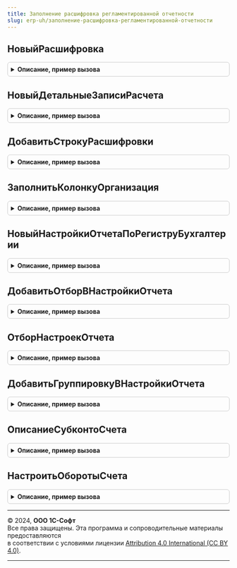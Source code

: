 ```yaml
---
title: Заполнение расшифровка регламентированной отчетности
slug: erp-uh/заполнение-расшифровка-регламентированной-отчетности
---
```



## НовыйРасшифровка
<details style="margin: 1em 0; padding: 0.5em; border: 1px solid #ccc; border-radius: 6px;">

<summary style="font-weight: bold; cursor: pointer;">Описание, пример вызова</summary>

```bsl

// Инициализирует коллекцию, содержащую описание порядка расчета показателей отчетности - "расшифровку".
// Вывод расшифровки предполагается с помощью общей формы РасшифровкаПоказателейРегламентированныхОтчетов.
//
// Возвращаемое значение:
//  ТаблицаЗначений - см. содержимое функции.
//
Функция НовыйРасшифровка() Экспорт
```

Пример вызова
```bsl
Результат = ЗаполнениеРасшифровкаРегламентированнойОтчетности.НовыйРасшифровка() 
```
</details>

## НовыйДетальныеЗаписиРасчета
<details style="margin: 1em 0; padding: 0.5em; border: 1px solid #ccc; border-radius: 6px;">

<summary style="font-weight: bold; cursor: pointer;">Описание, пример вызова</summary>

```bsl

// Инициализирует коллекцию, содержащую детальные записи расчета показателя.
// Вывод расшифровки предполагается с помощью общей формы РасшифровкаПоказателейРегламентированныхОтчетов
//
// Возвращаемое значение:
//  ТаблицаЗначений - см. содержимое функции
//
Функция НовыйДетальныеЗаписиРасчета() Экспорт
```

Пример вызова
```bsl
Результат = ЗаполнениеРасшифровкаРегламентированнойОтчетности.НовыйДетальныеЗаписиРасчета() 
```
</details>

## ДобавитьСтрокуРасшифровки
<details style="margin: 1em 0; padding: 0.5em; border: 1px solid #ccc; border-radius: 6px;">

<summary style="font-weight: bold; cursor: pointer;">Описание, пример вызова</summary>

```bsl

// Добавляет описание строки расшифровки в таблицу расшифровок.
// В случае, если таблица расшифровок не инициализирована, выполняется ее инициализация.
//
Процедура ДобавитьСтрокуРасшифровки(ТаблицаРасшифровок, ИмяПоказателя, НаименованиеПоказателя, ЗнакОперации, НаименованиеСлагаемого, Сумма, ИмяРаздела, ДополнительныеПараметры = Неопределено) Экспорт
```

Пример вызова
```bsl
ЗаполнениеРасшифровкаРегламентированнойОтчетности.ДобавитьСтрокуРасшифровки(ТаблицаРасшифровок, ИмяПоказателя, НаименованиеПоказателя, ЗнакОперации, НаименованиеСлагаемого, Сумма, ИмяРаздела, ДополнительныеПараметры);
```
</details>

## ЗаполнитьКолонкуОрганизация
<details style="margin: 1em 0; padding: 0.5em; border: 1px solid #ccc; border-radius: 6px;">

<summary style="font-weight: bold; cursor: pointer;">Описание, пример вызова</summary>

```bsl

// Обеспечивает наличие заполненной колонки Организация.
// В некоторых случаях предполагается, что в расшифровках нет колонки Организация,
// а в других - что она есть и заполнена.
// При инициализации расшифровки в ходе вызова ДобавитьСтрокуРасшифровки колонка Организация отсутствует.
// Если важно ее наличие, следует обеспечить ее наличие и заполнение после заполнения расшифровки.
//
// Параметры:
//  ТаблицаРасшифровок	 - ТаблицаЗначений - см. НовыйРасшифровка()
//  Организация			 - СправочникСсылка.Организации - организация для заполнения
//
Процедура ЗаполнитьКолонкуОрганизация(ТаблицаРасшифровок, Организация) Экспорт
```

Пример вызова
```bsl
ЗаполнениеРасшифровкаРегламентированнойОтчетности.ЗаполнитьКолонкуОрганизация(ТаблицаРасшифровок, Организация) 
```
</details>

## НовыйНастройкиОтчетаПоРегиструБухгалтерии
<details style="margin: 1em 0; padding: 0.5em; border: 1px solid #ccc; border-radius: 6px;">

<summary style="font-weight: bold; cursor: pointer;">Описание, пример вызова</summary>

```bsl

// Готовит настройки отчета в формате, понятном форме РасшифровкаПоказателейРегламентированныхОтчетов
//
// Параметры:
//  ВидОтчета		 - Строка - имя отчета, используемого для расшифровки.
//                     Поддерживаются:
//                     * ОборотноСальдоваяВедомостьПоСчету
//                     * АнализСчета
//                     * ОтчетПоПроводкам
//                     * ОборотыМеждуСубконто
//                     * ОборотыСчета
//  Организация		 - СправочникСсылка.Организации - организация, по которой формируется отчет
//  НачалоПериода	 - Дата	 - начало периода, за который формируется отчет
//  КонецПериода	 - Дата	 - конец периода, за который формируется отчет
//  Счет			 - ПланСчетовСсылка.Хозрасчетный - счет, по которому формируется отчет
//  ОписаниеСумм	 - Структура - см. КоллекцииСумм.НовыйОписаниеКоллекцииСумм, набор сумм которые должны быть выведены в отчете
//
// Возвращаемое значение:
//  Структура - см. тело функции
//
Функция НовыйНастройкиОтчетаПоРегиструБухгалтерии(ВидОтчета, Организация, НачалоПериода, КонецПериода, Счет, ОписаниеСумм) Экспорт
```

Пример вызова
```bsl
Результат = ЗаполнениеРасшифровкаРегламентированнойОтчетности.НовыйНастройкиОтчетаПоРегиструБухгалтерии(ВидОтчета, Организация, НачалоПериода, КонецПериода, Счет, ОписаниеСумм) 
```
</details>

## ДобавитьОтборВНастройкиОтчета
<details style="margin: 1em 0; padding: 0.5em; border: 1px solid #ccc; border-radius: 6px;">

<summary style="font-weight: bold; cursor: pointer;">Описание, пример вызова</summary>

```bsl

// Добавляет отбор в настройки стандартного отчета, расшифровывающего регламентированный отчет.
//
// Параметры:
//  Настройки	 - Структура - см. НовыйНастройкиОтчетаПоРегиструБухгалтерии, заполняемые настройки отчета
//  ИмяПоля		 - Строка - имя поля группировки в терминах отчета. Может быть определено с помощью ОписаниеСубконтоСчета
//	Значение     - Произвольный - Значение отбора
//	ВидСравнения - ВидСравненияКомпоновкиДанных - Вид сравнений компоновки данных (по умолчанию: Равно)
//
// Возвращаемое значение:
//	ЭлементОтбораКомпоновкиДанных - Добавленный элемент отбора
//
Функция ДобавитьОтборВНастройкиОтчета(Настройки, ИмяПоля, Значение, ВидСравнения = Неопределено) Экспорт
```

Пример вызова
```bsl
Результат = ЗаполнениеРасшифровкаРегламентированнойОтчетности.ДобавитьОтборВНастройкиОтчета(Настройки, ИмяПоля, Значение, ВидСравнения);
```
</details>

## ОтборНастроекОтчета
<details style="margin: 1em 0; padding: 0.5em; border: 1px solid #ccc; border-radius: 6px;">

<summary style="font-weight: bold; cursor: pointer;">Описание, пример вызова</summary>

```bsl

// Предоставляет доступ к настройке отбора настраиваемого отчета.
//
// Параметры:
//  Настройки	 - Структура - см. НовыйНастройкиОтчетаПоРегиструБухгалтерии, выполняемые настройки отчета
//
// Возвращаемое значение:
//  ОтборКомпоновкиДанных - настройки отбора
//
Функция ОтборНастроекОтчета(Настройки) Экспорт
```

Пример вызова
```bsl
Результат = ЗаполнениеРасшифровкаРегламентированнойОтчетности.ОтборНастроекОтчета(Настройки) 
```
</details>

## ДобавитьГруппировкуВНастройкиОтчета
<details style="margin: 1em 0; padding: 0.5em; border: 1px solid #ccc; border-radius: 6px;">

<summary style="font-weight: bold; cursor: pointer;">Описание, пример вызова</summary>

```bsl

// Добавляет группировку в настройки стандартного отчета - в том виде, который принят в стандартных отчетах.
// А именно:
//  - настройка группировки представлена в виде массива структур
//  - элемент массива соответствует строке таблицы группировок в отчете
//  - структура содержит ключи и значения:
//    -- Использование, 	Булево (здесь Истина)
//    -- Поле, 				Строка (имя поля группировки в терминах отчета)
//    -- Представление, 	Строка (представление группировки (поля))
//    -- ТипГруппировки, 	Число  (0 - Без групп, 1 - С группами, 2 - Только группы)
//
// Параметры:
//  Настройки		 - Структура - см. НовыйНастройкиОтчетаПоРегиструБухгалтерии, заполняемые настройки отчета
//  ИмяПоля			 - Строка - имя поля группировки в терминах отчета. Может быть определено с помощью ОписаниеСубконтоСчета
//  Представление	 - Строка - представление поля группировки. Может быть определено с помощью ОписаниеСубконтоСчета
//  ТипГруппировки	 - Число - 0: Без групп, 1: С группами, 2: Только группы
//
Процедура ДобавитьГруппировкуВНастройкиОтчета(Настройки, ИмяПоля, Представление, ТипГруппировки = 0) Экспорт
```

Пример вызова
```bsl
ЗаполнениеРасшифровкаРегламентированнойОтчетности.ДобавитьГруппировкуВНастройкиОтчета(Настройки, ИмяПоля, Представление, ТипГруппировки);
```
</details>

## ОписаниеСубконтоСчета
<details style="margin: 1em 0; padding: 0.5em; border: 1px solid #ccc; border-radius: 6px;">

<summary style="font-weight: bold; cursor: pointer;">Описание, пример вызова</summary>

```bsl

// Определяет описание поля субконто в виде структуры для использования в методах настройки отчетов.
//
// Параметры:
//  ПолеВиртуальнойТаблицы	 - Строка - имя поля виртуальной таблицы, лежащей в основе отчета
//  Счет					 - ПланСчетовСсылка.Хозрасчетный - счет, по которому формируется отчет
//  ВидИлиНомерСубконто		 - Число - порядковый номер субконто на счете
//                           - ПланВидовХарактеристикСсылка.ВидыСубконтоХозрасчетные - субконто счета, по которому формируется отчет
//
// Возвращаемое значение:
//  Структура - описание субконто
//    * "Имя" - Строка - Имя поля отчета, соответствующее запрошенному субконто
//    * "Представление" -  Строка - Пользовательское представление вида субконто
//
Функция ОписаниеСубконтоСчета(ПолеВиртуальнойТаблицы, Счет, ВидИлиНомерСубконто) Экспорт
```

Пример вызова
```bsl
Результат = ЗаполнениеРасшифровкаРегламентированнойОтчетности.ОписаниеСубконтоСчета(ПолеВиртуальнойТаблицы, Счет, ВидИлиНомерСубконто) 
```
</details>

## НастроитьОборотыСчета
<details style="margin: 1em 0; padding: 0.5em; border: 1px solid #ccc; border-radius: 6px;">

<summary style="font-weight: bold; cursor: pointer;">Описание, пример вызова</summary>

```bsl

// Настраивает состав показателей отчета "ОборотыСчета"
//
// Параметры:
//  Настройки		 - Структура - см. НовыйНастройкиОтчетаПоРегиструБухгалтерии, заполняемые настройки отчета
//  ДебетКредит		 - Строка - "Дт" - включить данные по дебету счета, "Кт" - по кредиту, "" (пустая строка) - по обеим сторонам
//  СальдоНаНачало	 - Булево - выводить в отчете начальное сальдо
//  СальдоНаКонец	 - Булево - выводить в отчете конечное сальдо
//  Обороты			 - Булево - выводить в отчете обороты - сводно
//  ОборотыСоСчетами - Булево - выводить в отчете обороты - детально по счетам
//
Процедура НастроитьОборотыСчета(Настройки, ДебетКредит = "", СальдоНаНачало = Ложь, СальдоНаКонец = Ложь, Обороты = Ложь, ОборотыСоСчетами = Истина) Экспорт
```

Пример вызова
```bsl
ЗаполнениеРасшифровкаРегламентированнойОтчетности.НастроитьОборотыСчета(Настройки, ДебетКредит, СальдоНаНачало, СальдоНаКонец, Обороты, ОборотыСоСчетами);
```
</details>

---

© 2024, **ООО 1С-Софт**  
Все права защищены. Эта программа и сопроводительные материалы предоставляются  
в соответствии с условиями лицензии [Attribution 4.0 International (CC BY 4.0)](https://creativecommons.org/licenses/by/4.0/legalcode).

---
